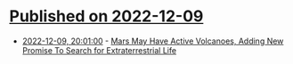 # [Published on 2022-12-09](index.md)

* [2022-12-09, 20:01:00](https://science.slashdot.org/story/22/12/09/1825200/mars-may-have-active-volcanoes-adding-new-promise-to-search-for-extraterrestrial-life?utm_source=rss1.0mainlinkanon&utm_medium=feed) - [Mars May Have Active Volcanoes, Adding New Promise To Search for Extraterrestrial Life](https://science.slashdot.org/story/22/12/09/1825200/mars-may-have-active-volcanoes-adding-new-promise-to-search-for-extraterrestrial-life?utm_source=rss1.0mainlinkanon&utm_medium=feed)
